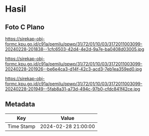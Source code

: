 # Hasil

## Foto C Plano

https://sirekap-obj-formc.kpu.go.id/c91a/pemilu/ppwp/31/72/01/10/03/3172011003099-20240228-201838--1cfc6503-42d4-4e2d-9a7e-ba0408d03005.jpg

https://sirekap-obj-formc.kpu.go.id/c91a/pemilu/ppwp/31/72/01/10/03/3172011003099-20240228-201926--be6e4ca3-d14f-42c3-acd3-7eb1ea359ed0.jpg

https://sirekap-obj-formc.kpu.go.id/c91a/pemilu/ppwp/31/72/01/10/03/3172011003099-20240228-201949--5fab8a31-a73d-494c-97b0-cfdc841f42ce.jpg


## Metadata

| Key        | Value               |
| ---------- | ------------------- |
| Time Stamp | 2024-02-28 21:00:00 |



